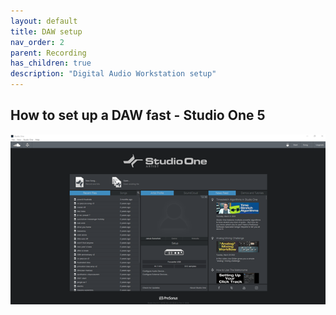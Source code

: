 ```yaml
---
layout: default
title: DAW setup
nav_order: 2
parent: Recording
has_children: true
description: "Digital Audio Workstation setup"
---
```


## **How to set up a DAW fast - Studio One 5**

![Studio One 5 - starting screen](https://github.com/JakubBuk/RecordGuitar/raw/main/assets/images/so5_01_welcome.png)




